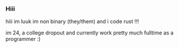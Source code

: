 ### Hiii

hiii im luuk im non binary (they/them) and i code rust !!!

im 24, a college dropout and currently work pretty much fulltime as a programmer :)
